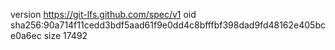 version https://git-lfs.github.com/spec/v1
oid sha256:90a714f11cedd3bdf5aad61f9e0dd4c8bfffbf398dad9fd48162e405bce0a6ec
size 17492
